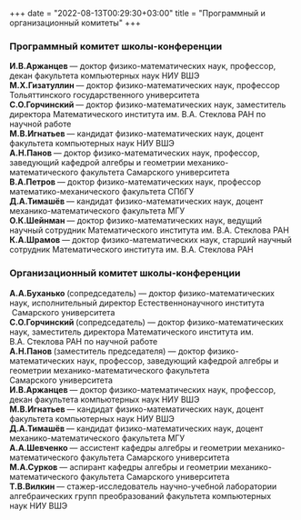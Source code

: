 +++
date = "2022-08-13T00:29:30+03:00"
title = "Программный и организационный комитеты"
+++

<h3 style="text-align: left;">Программный комитет школы-конференции<strong></strong></h3>
<p>
<strong> И.В.Аржанцев </strong> &mdash; доктор физико-математических наук, профессор, декан факультета компьютерных наук&nbsp;НИУ&nbsp;ВШЭ<br />
<strong> М.Х.Гизатуллин </strong> &mdash; доктор физико-математических наук, профессор Тольяттинского государственного университета<br />
<strong> С.О.Горчинский </strong> &mdash; доктор физико-математических наук, заместитель директора Математического института им.&nbsp;В.А.&nbsp;Стеклова РАН по научной работе<br />
<strong> М.В.Игнатьев </strong> &mdash; кандидат физико-математических наук, доцент факультета компьютерных наук&nbsp;НИУ&nbsp;ВШЭ<br />
<strong> А.Н.Панов </strong> &mdash; доктор физико-математических наук, профессор, заведующий кафедрой алгебры и геометрии механико-математического факультета&nbsp;Самарского университета<br />
<strong> В.А.Петров </strong> &mdash; доктор физико-математических наук, профессор математико-механического факультета&nbsp;СПбГУ<br />
<strong> Д.А.Тимашёв </strong> &mdash; кандидат физико-математических наук, доцент механико-математического факультета&nbsp;МГУ<br />
<strong> О.К.Шейнман </strong> &mdash; доктор физико-математических наук, ведущий научный сотрудник Математического института им.&nbsp;В.А.&nbsp;Стеклова&nbsp;РАН<br />
<strong> К.А.Шрамов </strong> &mdash; доктор физико-математических наук, старший научный сотрудник Математического института им.&nbsp;В.А.&nbsp;Стеклова РАН<br />
</p>
<h3 style="text-align: left;">Организационный комитет школы-конференции</h3>
<p>
<strong> А.А.Буханько </strong>(сопредседатель) &mdash; доктор физико-математических наук, исполнительный директор Естественнонаучного института &nbsp;Самарского университета<br />
<strong> С.О.Горчинский </strong>(сопредседатель) &mdash; доктор физико-математических наук, заместитель директора Математического института им.&nbsp; В.А.&nbsp;Стеклова РАН по научной работе<br />
<strong> А.Н.Панов </strong>(заместитель председателя) &mdash; доктор физико-математических наук, профессор, заведующий кафедрой алгебры и геометрии механико-математического факультета Самарского&nbsp;университета<br />
<strong> И.В.Аржанцев </strong> &mdash; доктор физико-математических наук, профессор, декан факультета компьютерных наук&nbsp;НИУ&nbsp;ВШЭ<br />
<strong> М.В.Игнатьев </strong> &mdash; кандидат физико-математических наук, доцент факультета компьютерных наук&nbsp;НИУ&nbsp;ВШЭ<br />
<strong> Д.А.Тимашёв </strong> &mdash; кандидат физико-математических наук, доцент механико-математического факультета&nbsp;МГУ<br />
<strong> А.А.Шевченко </strong> &mdash; ассистент кафедры алгебры и геометрии механико-математического факультета&nbsp;Самарского университета<br />
<strong> М.А.Сурков </strong> &mdash; аспирант кафедры алгебры и геометрии механико-математического факультета&nbsp;Самарского университета<br />
<strong> Т.В.Вилкин </strong> &mdash; стажер-исследователь научно-учебной лаборатории алгебраических групп преобразований факультета компьютерных наук&nbsp;НИУ&nbsp;ВШЭ
</p>
